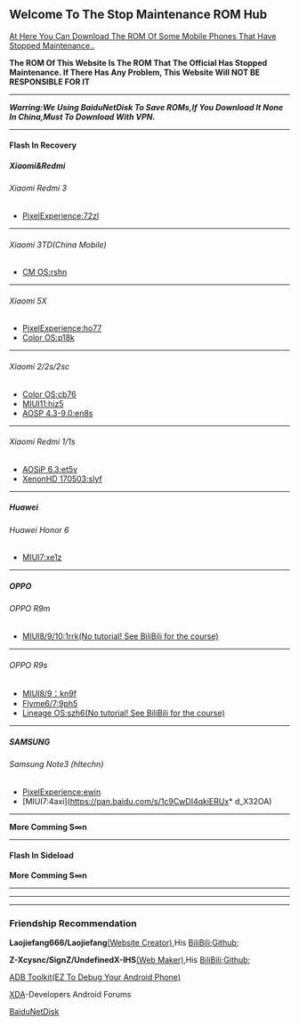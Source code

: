 ## Welcome To The Stop Maintenance ROM Hub

<u>At Here You Can Download The ROM Of Some Mobile Phones That Have Stopped Maintenance..</u>

**The ROM Of This Website Is The ROM That The Official Has Stopped Maintenance. If There Has Any Problem, This Website Will NOT BE RESPONSIBLE FOR IT**

---

***Warring:We Using BaiduNetDisk To Save ROMs,If You Download It None In China,Must To Download With VPN.***

---

#### Flash In Recovery

##### Xiaomi&Redmi

###### Xiaomi Redmi 3

* [PixelExperience:72zl](https://pan.baidu.com/s/1R_gQsFS1E88-TG8Gc-78Sg)

---

###### Xiaomi 3TD(China Mobile)

* [CM OS:rshn](https://pan.baidu.com/s/1CItfYcvLQQKc8JqpqIxxhQ)

---

###### Xiaomi 5X

* [PixelExperience:ho77](https://pan.baidu.com/s/1k3IsqOIkjwTLu4cYLgTlhQ)
* [Color OS:p18k](https://pan.baidu.com/s/1S67stN5uubIFPsNHRgL1VQ)

---

###### Xiaomi 2/2s/2sc

* [Color OS:cb76]()
* [MIUI11:hiz5](https://pan.baidu.com/s/1UiO1Bm8-RyOI2fTPmg-txA)
* [AOSP 4.3-9.0:en8s](https://pan.baidu.com/s/1Q8OMxkgH6CLeg-JISJJQ0Q)

---

###### Xiaomi Redmi  1/1s

* [AOSiP 6.3:et5v](https://pan.baidu.com/s/1Il6jy3ysP7RDJTZXQYtWXg)
* [XenonHD 170503:slyf](https://pan.baidu.com/s/1S4X47N6qfPhYsDBxzKUtjA )

---

##### Huawei
###### Huawei Honor 6

* [MIUI7:xe1z](https://pan.baidu.com/s/1j-jeE4aq3pbxECtdtdkdbA)

---
##### OPPO
###### OPPO R9m

* [MIUI8/9/10:1rrk](https://pan.baidu.com/s/1RTSflPL47zGuJ8Jd2moF_Q)<u>(No tutorial! See BiliBili for the course)</u>

---

###### OPPO R9s

* [MIUI8/9：kn9f](https://pan.baidu.com/s/1DHr_5o9OxvGMEPzWaxLsrQ)
* [Flyme6/7:9ph5](https://pan.baidu.com/s/1MdgUUzbUfrRGyCKoLV8Tog)
* [Lineage OS:szh6](https://pan.baidu.com/s/1T0jwJVTPc69ZR6-e9iorrA)<u>(No tutorial! See BiliBili for the course)</u>

---
##### SAMSUNG
###### Samsung Note3 (hltechn)

* [PixelExperience:ewjn](https://pan.baidu.com/s/1jOuXKUaKr5bhqXowOfDGpg)
* [MIUI7:4axi](https://pan.baidu.com/s/1c9CwDI4qkiERUx* d_X32OA)

---

**More Comming S∞n**

---

#### Flash In Sideload

**More Comming S∞n**

---

---

---

### Friendship Recommendation

**Laojiefang666/Laojiefang**<u>(Website Creator)</u>,His [BiliBili](https://space.bilibili.com/350034219);[Github](https://github.com/laojiefang);

**Z-Xcysnc/SignZ/UndefinedX-IHS**<u>(Web Maker)</u>,His [BiliBili](https://space.bilibili.com/178555126);[Github](https://github.com/SignedZ);

[ADB Toolkit(EZ To Debug Your Android Phone)](https://github.com/SignedZ/Android-Debug-Bridge-GUI/)

[XDA](https://www.xda-developers.com/)-Developers Android Forums

[BaiduNetDisk](https://pan.baidu.com)